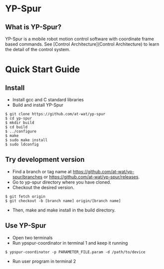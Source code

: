 # YP-Spur

## What is YP-Spur?

YP-Spur is a mobile robot motion control software with coordinate frame based commands.
See [Control Architecture](Control Architecture) to learn the detail of the control system.

# Quick Start Guide

## Install

* Install gcc and C standard libraries
* Build and install YP-Spur
```
$ git clone https://github.com/at-wat/yp-spur
$ cd yp-spur
$ mkdir build
$ cd build
$ ../configure
$ make
$ sudo make install
$ sudo ldconfig
```

## Try development version

* Find a branch or tag name at https://github.com/at-wat/yp-spur/branches or https://github.com/at-wat/yp-spur/releases.
* Go to yp-spur directory where you have cloned.
* Checkout the desired version.
```
$ git fetch origin
$ git checkout -b [branch name] origin/[branch name]
```
* Then, make and make install in the build directory.

## Use YP-Spur

* Open two terminals
* Run ypspur-coordinator in terminal 1 and keep it running
```
$ ypspur-coordinator -p PARAMETER_FILE.param -d /path/to/device
```
* Run user program in terminal 2

